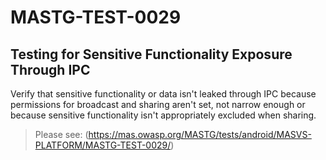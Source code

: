 #  MASTG-TEST-0029

## Testing for Sensitive Functionality Exposure Through IPC

Verify that sensitive functionality or data isn't leaked through IPC because permissions for broadcast and sharing aren't set, not narrow enough or because sensitive functionality isn't appropriately excluded when sharing.

> Please see: (https://mas.owasp.org/MASTG/tests/android/MASVS-PLATFORM/MASTG-TEST-0029/)
